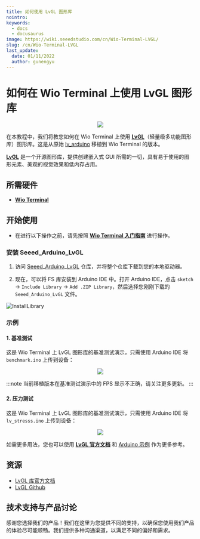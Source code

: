 ```yaml
---
title: 如何使用 LvGL 图形库
nointro:
keywords:
  - docs
  - docusaurus
image: https://wiki.seeedstudio.com/cn/Wio-Terminal-LVGL/
slug: /cn/Wio-Terminal-LVGL
last_update:
  date: 01/11/2022
  author: gunengyu
---
```


# 如何在 Wio Terminal 上使用 LvGL 图形库

<div align="center"><img src="https://files.seeedstudio.com/wiki/Wio-Terminal-LVGL/banner.gif" /></div>

在本教程中，我们将教您如何在 Wio Terminal 上使用 [**LvGL**](https://lvgl.io/)（轻量级多功能图形库）图形库。这是从原始 [lv_arduino](https://github.com/lvgl/lv_arduino) 移植到 Wio Terminal 的版本。

[**LvGL**](https://lvgl.io/) 是一个开源图形库，提供创建嵌入式 GUI 所需的一切，具有易于使用的图形元素、美观的视觉效果和低内存占用。

## 所需硬件

- [**Wio Terminal**](https://www.seeedstudio.com/Wio-Terminal-p-4509.html)

## 开始使用

- 在进行以下操作之前，请先按照 [**Wio Terminal 入门指南**](https://wiki.seeedstudio.com/cn/Wio-Terminal-Getting-Started/) 进行操作。

### 安装 Seeed_Arduino_LvGL

1. 访问 [Seeed_Arduino_LvGL](https://github.com/Seeed-Studio/Seeed_Arduino_LvGL) 仓库，并将整个仓库下载到您的本地驱动器。

2. 现在，可以将 FS 库安装到 Arduino IDE 中。打开 Arduino IDE，点击 `sketch` -> `Include Library` -> `Add .ZIP Library`，然后选择您刚刚下载的 `Seeed_Arduino_LvGL` 文件。

![InstallLibrary](https://files.seeedstudio.com/wiki/Wio-Terminal/img/Xnip2019-11-21_15-50-13.jpg)

### 示例

#### 1. 基准测试

这是 Wio Terminal 上 LvGL 图形库的基准测试演示，只需使用 Arduino IDE 将 `benchmark.ino` 上传到设备：

<div align="center"><img src="https://files.seeedstudio.com/wiki/Wio-Terminal-LVGL/benchmark.gif" /></div>

:::note
    当前移植版本在基准测试演示中的 FPS 显示不正确，请关注更多更新。
:::

#### 2. 压力测试

这是 Wio Terminal 上 LvGL 图形库的基准测试演示，只需使用 Arduino IDE 将 `lv_stresss.ino` 上传到设备：

<div align="center"><img src="https://files.seeedstudio.com/wiki/Wio-Terminal-LVGL/stress.gif" /></div>

如需更多用法，您也可以使用 [**LvGL 官方文档**](https://docs.lvgl.io/latest/en/html/index.html) 和 [Arduino 示例](https://github.com/lvgl/lvgl/tree/master/examples/arduino) 作为更多参考。

## 资源

- [LvGL 库官方文档](https://docs.lvgl.io/latest/en/html/index.html)
- [LvGL Github](https://github.com/lvgl/lvgl)

## 技术支持与产品讨论

感谢您选择我们的产品！我们在这里为您提供不同的支持，以确保您使用我们产品的体验尽可能顺畅。我们提供多种沟通渠道，以满足不同的偏好和需求。

<div class="button_tech_support_container">
<a href="https://forum.seeedstudio.com/" class="button_forum"></a> 
<a href="https://www.seeedstudio.com/contacts" class="button_email"></a>
</div>

<div class="button_tech_support_container">
<a href="https://discord.gg/eWkprNDMU7" class="button_discord"></a> 
<a href="https://github.com/Seeed-Studio/wiki-documents/discussions/69" class="button_discussion"></a>
</div>